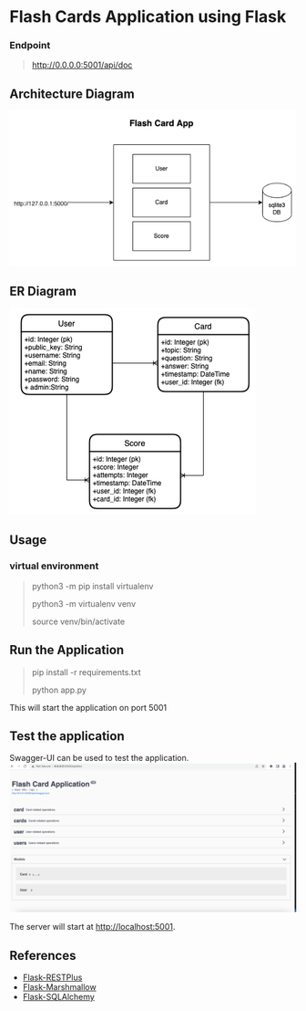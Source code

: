 # Flash Cards Application using Flask

### Endpoint
> http://0.0.0.0:5001/api/doc

## Architecture Diagram

![architecture](architecture.png)

## ER Diagram

![er-diagram](er-diagram.png)

## Usage

### virtual environment

> python3 -m pip install virtualenv 
> 
> python3 -m virtualenv venv   
> 
> source venv/bin/activate

## Run the Application

> pip install -r requirements.txt
> 
> python app.py

This will start the application on port 5001

## Test the application

Swagger-UI can be used to test the application.
![alt text](sample-flask-application.png)

The server will start at <http://localhost:5001>.

## References

* [Flask-RESTPlus](https://flask-restplus.readthedocs.io/en/stable/index.html)
* [Flask-Marshmallow](https://flask-marshmallow.readthedocs.io/en/latest/)
* [Flask-SQLAlchemy](https://flask-sqlalchemy.palletsprojects.com/en/2.x/quickstart/)

